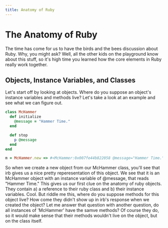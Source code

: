 ```yaml
---
title: Anatomy of Ruby
---
```

# The Anatomy of Ruby
The time has come for us to have the birds and the bees discussion about
Ruby. Why, you might ask? Well, all the other kids on the playground know
about this stuff, so it's high time you learned how the core elements in
Ruby really work together.

## Objects, Instance Variables, and Classes
Let's start off by looking at objects. Where do you suppose an object's
instance variables and methods live? Let's take a look at an example and
see what we can figure out.

```ruby
class McHammer
  def initialize
    @message = "Hammer Time."
  end

  def stop
    p @message
  end
end

m = McHammer.new => #<McHammer:0x007fe44b822058 @message="Hammer Time.">

```

So when we create a new object from our McHammer class, you'll see that
irb gives us a nice pretty reperesentation of this object. We see that
it is an McHammer object with an instance variable of @message, that
reads "Hammer Time." This gives us our first clue on the anatomy of ruby
objects. They contain a) a reference to their ruby class and b) their
instance variables. Cool. But riddle me this, where do you suppose
methods for this object live? How come they didn't show up in irb's
response when we created the object? Let me answer that question with
another question, do all instances of 'McHammer' have the samve methods?
Of course they do, so it would make sense that their methods wouldn't
live on the object, but on the class itself. 



